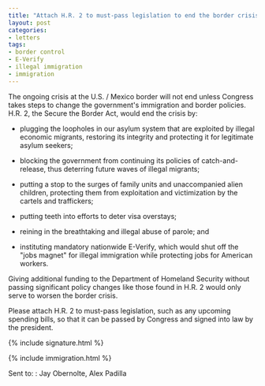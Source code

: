 ```yaml
---
title: "Attach H.R. 2 to must-pass legislation to end the border crisis"
layout: post
categories:
- letters
tags:
- border control
- E-Verify
- illegal immigration
- immigration
---
```


The ongoing crisis at the U.S. / Mexico border will not end unless Congress takes steps to change the government's immigration and border policies. H.R. 2, the Secure the Border Act, would end the crisis by:

- plugging the loopholes in our asylum system that are exploited by illegal economic migrants, restoring its integrity and protecting it for legitimate asylum seekers;

- blocking the government from continuing its policies of catch-and-release, thus deterring future waves of illegal migrants;

- putting a stop to the surges of family units and unaccompanied alien children, protecting them from exploitation and victimization by the cartels and traffickers;

- putting teeth into efforts to deter visa overstays;

- reining in the breathtaking and illegal abuse of parole; and

- instituting mandatory nationwide E-Verify, which would shut off the "jobs magnet" for illegal immigration while protecting jobs for American workers.

Giving additional funding to the Department of Homeland Security without passing significant policy changes like those found in H.R. 2 would only serve to worsen the border crisis.

Please attach H.R. 2 to must-pass legislation, such as any upcoming spending bills, so that it can be passed by Congress and signed into law by the president.

{% include signature.html %}

{% include immigration.html %}

Sent to:
: Jay Obernolte, Alex Padilla
